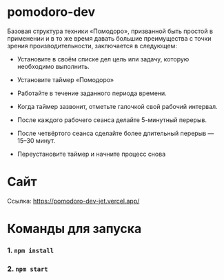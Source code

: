 # pomodoro-dev

Базовая структура техники «Помодоро», призванной быть простой в применении и в то
же время давать большие преимущества с точки зрения производительности,
заключается в следующем:

* Установите в своём списке дел цель или задачу, которую необходимо выполнить.

* Установите таймер «Помодоро»

* Работайте в течение заданного периода времени.

* Когда таймер зазвонит, отметьте галочкой свой рабочий интервал.

* После каждого рабочего сеанса делайте 5-минутный перерыв.

* После четвёртого сеанса сделайте более длительный перерыв — 15–30 минут.

* Переустановите таймер и начните процесс снова

# Сайт

Ссылка: https://pomodoro-dev-jet.vercel.app/

# Команды для запуска

### 1. `npm install`

### 2. `npm start`
